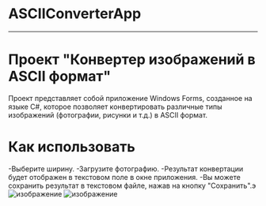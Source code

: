 # ASCIIConverterApp
---
# Проект "Конвертер изображений в ASCII формат"

Проект представляет собой приложение Windows Forms, созданное на языке C#, которое позволяет конвертировать различные типы изображений (фотографии, рисунки и т.д.) в ASCII формат.

# Как использовать
-Выберите ширину.
-Загрузите фотографию.
-Результат конвертации будет отображен в текстовом поле в окне приложения.
-Вы можете сохранить результат в текстовом файле, нажав на кнопку "Сохранить".э
![изображение](https://github.com/RudovEgor/ASCIIConverterApp/assets/91718087/dc178536-1856-4b6d-a8ff-1cef057a7791)
![изображение](https://github.com/RudovEgor/ASCIIConverterApp/assets/91718087/6107a5da-4dd1-47d2-a806-b71c2be8a208)


